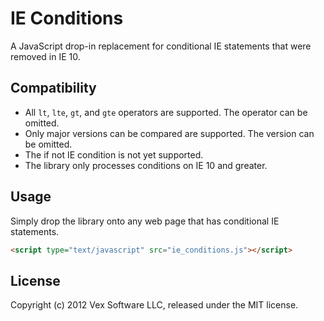 # IE Conditions

A JavaScript drop-in replacement for conditional IE statements that were removed in IE 10.

## Compatibility

* All `lt`, `lte`, `gt`, and `gte` operators are supported. The operator can be omitted.
* Only major versions can be compared are supported. The version can be omitted.
* The if not IE condition is not yet supported.
* The library only processes conditions on IE 10 and greater.

## Usage

Simply drop the library onto any web page that has conditional IE statements.
```html
<script type="text/javascript" src="ie_conditions.js"></script>
```

## License

Copyright (c) 2012 Vex Software LLC, released under the MIT license.
